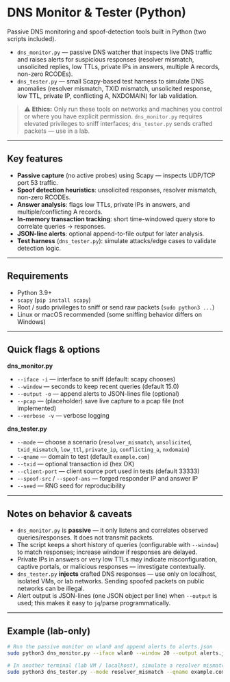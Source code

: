 # DNS Monitor & Tester (Python)

Passive DNS monitoring and spoof-detection tools built in Python (two scripts included).  
- `dns_monitor.py` — passive DNS watcher that inspects live DNS traffic and raises alerts for suspicious responses (resolver mismatch, unsolicited replies, low TTLs, private IPs in answers, multiple A records, non-zero RCODEs).  
- `dns_tester.py` — small Scapy-based test harness to simulate DNS anomalies (resolver mismatch, TXID mismatch, unsolicited response, low TTL, private IP, conflicting A, NXDOMAIN) for lab validation.

> ⚠️ **Ethics:** Only run these tools on networks and machines you control or where you have explicit permission. `dns_monitor.py` requires elevated privileges to sniff interfaces; `dns_tester.py` sends crafted packets — use in a lab.

---

## Key features

- **Passive capture** (no active probes) using Scapy — inspects UDP/TCP port 53 traffic.  
- **Spoof detection heuristics**: unsolicited responses, resolver mismatch, non-zero RCODEs.  
- **Answer analysis**: flags low TTLs, private IPs in answers, and multiple/conflicting A records.  
- **In-memory transaction tracking**: short time-windowed query store to correlate queries → responses.  
- **JSON-line alerts**: optional append-to-file output for later analysis.  
- **Test harness** (`dns_tester.py`): simulate attacks/edge cases to validate detection logic.

---

## Requirements

- Python 3.9+  
- `scapy` (`pip install scapy`)  
- Root / sudo privileges to sniff or send raw packets (`sudo python3 ...`)  
- Linux or macOS recommended (some sniffing behavior differs on Windows)

---

## Quick flags & options

**dns_monitor.py**
- `--iface -i` — interface to sniff (default: scapy chooses)  
- `--window` — seconds to keep recent queries (default 15.0)  
- `--output -o` — append alerts to JSON-lines file (optional)  
- `--pcap` — (placeholder) save live capture to a pcap file (not implemented)  
- `--verbose -v` — verbose logging

**dns_tester.py**
- `--mode` — choose a scenario (`resolver_mismatch`, `unsolicited`, `txid_mismatch`, `low_ttl`, `private_ip`, `conflicting_a`, `nxdomain`)  
- `--qname` — domain to test (default `example.com`)  
- `--txid` — optional transaction id (hex OK)  
- `--client-port` — client source port used in tests (default 33333)  
- `--spoof-src` / `--spoof-ans` — forged responder IP and answer IP  
- `--seed` — RNG seed for reproducibility

---

## Notes on behavior & caveats

- `dns_monitor.py` is **passive** — it only listens and correlates observed queries/responses. It does not transmit packets.  
- The script keeps a short history of queries (configurable with `--window`) to match responses; increase window if responses are delayed.  
- Private IPs in answers or very low TTLs may indicate misconfiguration, captive portals, or malicious responses — investigate contextually.  
- `dns_tester.py` **injects** crafted DNS responses — use only on localhost, isolated VMs, or lab networks. Sending spoofed packets on public networks can be illegal.  
- Alert output is JSON-lines (one JSON object per line) when `--output` is used; this makes it easy to `jq`/parse programmatically.

---

## Example (lab-only)

```bash
# Run the passive monitor on wlan0 and append alerts to alerts.json
sudo python3 dns_monitor.py --iface wlan0 --window 20 --output alerts.json --verbose

# In another terminal (lab VM / localhost), simulate a resolver mismatch:
sudo python3 dns_tester.py --mode resolver_mismatch --qname example.com --spoof-src 198.51.100.5
